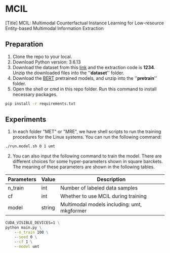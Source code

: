 # MCIL

[Title] MCIL: Multimodal Counterfactual Instance Learning for Low-resource Entity-based Multimodal Information Extraction

## Preparation

1. Clone the repo to your local.
2. Download Python version: 3.6.13
3. Download the dataset from this [link](https://pan.baidu.com/s/1g4qda-y7SsPHZbxYElhyjQ ) and the extraction code is **1234**. Unzip the downloaded files into the ''**dataset**'' folder.
4. Download the [BERT](https://storage.googleapis.com/bert_models/2020_02_20/uncased_L-12_H-768_A-12.zip) pretrained models, and unzip into the ''**pretrain**'' folder.
5. Open the shell or cmd in this repo folder. Run this command to install necessary packages.

```cmd
pip install -r requirements.txt
```

## Experiments

1. In each folder "MET" or "MRE", we have shell scripts to run the training procedures for the Linux systems. You can run the following command:

```cmd
./run.model.sh 0 1 umt
```

2. You can also input the following command to train the model. There are different choices for some hyper-parameters shown in square barckets. The meaning of these parameters are shown in the following tables.

|  Parameters | Value | Description|
|  ----  | ----  | ---- |
|n_train|int|Number of labeled data samples|
|cf|int|Whether to use MCIL during training|
|model|string|Multimodal models including: umt, mkgformer|

```cmd
CUDA_VISIBLE_DEVICES=1 \
python main.py \
    --n_train 100 \
    --seed 0 \
    --cf 1 \
    --model umt
```
